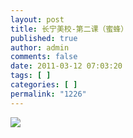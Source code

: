 ```yaml
---
layout: post
title: 长宁美校-第二课（蜜蜂）
published: true
author: admin
comments: false
date: 2011-03-12 07:03:20
tags: [ ]
categories: [ ]
permalink: "1226"
---
```

![][1]

 [1]: http://xujianian.com/jx/blog/UploadFiles/2011-3/312992622.jpg